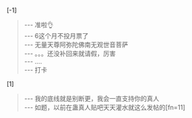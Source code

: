 
[-1] 
>--- 准啦👌<br>
>--- 6这个月不投月票了<br>
>--- 无量天尊阿弥陀佛南无观世音菩萨<br>
>--- 。。。还没补回来就请假，厉害<br>
>--- ....<br>
>--- 打卡<br>

[1] 
>--- 我的底线就是别断更，我会一直支持你的真人<br>
>--- 如题，以前在蛊真人贴吧天天灌水就这么发帖的[fn=11]<br>
